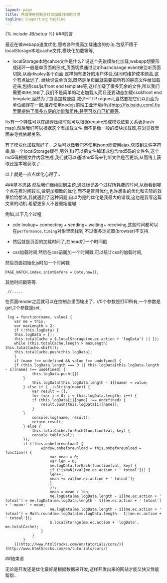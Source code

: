 ```yaml
---
layout: page
title: 养成使用控制台打印加载时间的习惯
tagline: Supporting tagline
---
```

{% include JB/setup %}
###前言

最近在做webapp速度优化,思考各种提高加载速度的办法.包括不限于localStorage本地cache文件,模块化加载等等,
- localStorage本地cahce文件是什么?
说这个先说模块化加载,webapp想要形成闭环一般是单页面的形式,页面切换通过监听hashchange event来监听页面切换,从而display各个页面.这样拥有更好的用户体验,但同时维护成本颇高,这个有点扯远了.
继续说说单页面,既然是单页面就需要把所有的静态文件给加载近来,包括css/js/front end template等,这样加载了很多冗余的文件,所以我们需要`模块化加载`了,我们不是简单的动态加载js,而且还要动态加载css&front end template,当然为了提高加载速度,减少HTTP request,当然要把它们以页面为单位编译在一起,推荐使用nodejs前端工业环境(fis)[http://fis.baidu.com].fis里面提供了很多方便的功能和组件,甚至可以自己扩展等.


fis有一个特性可以在编译压缩时就可以根据require形成模块依赖关系表(hash map),然后我们可以根据这个表加载文件,而不是像一般的模块加载器,在浏览器里面来寻找依赖关系.


有了模块化加载就好了，之后可以做我们不使用jsonp而使用ajax,获取到文件字符串,做一个localStorage缓存,另外,fis可以把文件编译成包含md5码的文件名,这个md5码根据文件内容生成,我们就可以通过md5码来判断文件是否更新,从而线上获取还是本地获取了..

以上就是一点点优化心得了..


###基本思路
然后我们继续回到主题,通过标记各个过程所耗费的时间,从而看到哪个点花费时间较长,做更加细致的优化.而不是盲目优化,也许想象的优化和实际的效果恰恰想法,我就遇到了这种问题,自以为是的优化是我最大的错误,这也是我写这篇文章的动机.希望更多人不要重蹈覆辙.


例如,以下几个过程
- cdn lookup+ connecting + sending+ waiting+ receiving,这些时间都可以在`performance.timing`对象里面找到,不过很多浏览器(browser)不支持.
- 然后就是页面的加载时间了,在head打一个时间戳

    <script>
        window.PAGE_WATCH = 
        {
            //基础加载数据记录
            base:
            {
                head: Date.now() 
            },
            //首页页面加载数据记录
            index: {},
            //频道页面加载数据记录
            channel:{}
        }
    </script>

- css加载时间 
然后在css前面加一个时间戳,可以统计css的加载时间,

    <script>
        PAGE_WATCH.base.cssAfter = Date.now(); 
    </script>

然后页面初始化js时加一个时间戳

    PAGE_WATCH.index.inintBefore = Date.now();

其他时间戳等等.

     //.....

在页面render之后就可以在控制台里面输出了..
    //0个参数是打印所有,一个参数是get,2个参数是set,

     log = function(name, value) {
        var me = this;
        var maxLength = 2;
        if (!this.logData) {
        this.logData = [];
        this.totalCache = $.localStorage(me.ec.action + 'logData') || [];
        while (this.totalCache.length > maxLength) this.totalCache.shift();
        this.totalCache.push(this.logData);
        }
        if (name !== undefined && value !== undefined) {
        if (this.logData.length === 0 || this.logData[this.logData.length - 1][name] !== undefined) {
                this.logData.push({})
            }
                this.logData[this.logData.length - 1][name] = value;
            } else if (_.isString(name)) {
                var result = [];
                for (var i = 0; i < this.logData.length; i++) {
                if (this.logData[i][name] !== undefined) {
                    result.push(this.logData[i][name]);
                }
            }
                console.log(name, result);
                return result;
            } else {
                this.totalCache.forEach(function(val, key) {
                console.table(val);
            });
            if (!this.onbeforeunload) {
                    window.onbeforeunload = this.onbeforeunload = function() {
                        var mean = 0;
                        var len = 0;
                        me.logData.forEach(function(val, key) {
                        if (!isNaN(+val[me.ec.action + ' totoal'])) {
                        len++;
                        mean += val[me.ec.action + ' totoal'];
                        }
                        });
                        mean = mean / len;
                        me.logData[me.logData.length - 1][me.ec.action + ' totoal'] = me.logData[me.logData.length - 1][me.ec.action + ' totoal'] + '-mean:' + mean;
                        me.logData[me.logData.length - 1][me.ec.action + ' totoal'] = Math.round(me.logData[me.logData.length - 1][me.ec.action + ' totoal']);
                        $.localStorage(me.ec.action + 'logData', me.totalCache);
                    }
                }
            }
        }](http://www.html5rocks.com/en/tutorials/cors/)](http://www.html5rocks.com/en/tutorials/cors/)



##结束语


无论是开发还是优化最好是根据数据来开发,这样开发出来的网站才能又快又性能帮帮..


